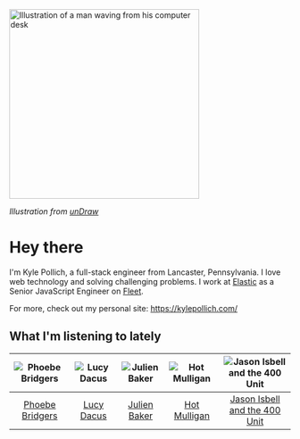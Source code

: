 <img src="https://user-images.githubusercontent.com/6766512/87306713-6f79d900-c4e6-11ea-989a-3242cbfc50c2.png" alt="Illustration of a man waving from his computer desk" height="340" />

_Illustration from [unDraw](https://undraw.co/)_

# Hey there

I'm Kyle Pollich, a full-stack engineer from Lancaster, Pennsylvania. I love web technology and solving challenging problems.
I work at [Elastic](https://www.elastic.co/) as a Senior JavaScript Engineer on [Fleet](https://www.elastic.co/guide/en/fleet/current/fleet-overview.html).

For more, check out my personal site: https://kylepollich.com/

## What I'm listening to lately

<!-- begin artists -->
  |![Phoebe Bridgers](https://i.scdn.co/image/ab6761610000f178626686e362d30246e816cc5b)|![Lucy Dacus](https://i.scdn.co/image/ab6761610000f178c6edcb6e244bd2842ea81e4b)|![Julien Baker](https://i.scdn.co/image/ab6761610000f17818d2e50502f980f076053a1c)|![Hot Mulligan](https://i.scdn.co/image/ab6761610000f178ee0afe7cc83d3700ef6200b9)|![Jason Isbell and the 400 Unit](https://i.scdn.co/image/ab6761610000f178d05fe60d075df45f23fcbdf2)|
  |:---:|:---:|:---:|:---:|:---:|
  |[Phoebe Bridgers](https://open.spotify.com/artist/1r1uxoy19fzMxunt3ONAkG)|[Lucy Dacus](https://open.spotify.com/artist/07D1Bjaof0NFlU32KXiqUP)|[Julien Baker](https://open.spotify.com/artist/12zbUHbPHL5DGuJtiUfsip)|[Hot Mulligan](https://open.spotify.com/artist/1lKZzN2d4IqiEYxyECIEHI)|[Jason Isbell and the 400 Unit](https://open.spotify.com/artist/3Lg3FGwBxOGuefqekQzRUf)|
<!-- end artists -->
